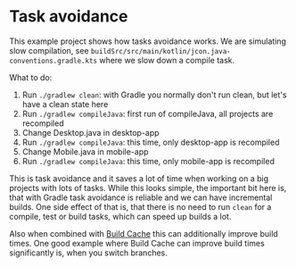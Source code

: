 # Task avoidance

This example project shows how tasks avoidance works. 
We are simulating slow compilation, see `buildSrc/src/main/kotlin/jcon.java-conventions.gradle.kts` where we slow down a compile task.

What to do:
1. Run `./gradlew clean`: with Gradle you normally don't run clean, but let's have a clean state here
2. Run `./gradlew compileJava`: first run of compileJava, all projects are recompiled
3. Change Desktop.java in desktop-app
4. Run `./gradlew compileJava`: this time, only desktop-app is recompiled
5. Change Mobile.java in mobile-app
6. Run `./gradlew compileJava`: this time, only mobile-app is recompiled

This is task avoidance and it saves a lot of time when working on a big projects with lots of tasks.
While this looks simple, the important bit here is, that with Gradle task avoidance is reliable and we can have incremental builds.
One side effect of that is, that there is no need to run `clean` for a compile, test or build tasks, which can speed up builds a lot.

Also when combined with [Build Cache](https://docs.gradle.org/current/userguide/build_cache.html) this can additionally improve build times.
One good example where Build Cache can improve build times significantly is, when you switch branches.

